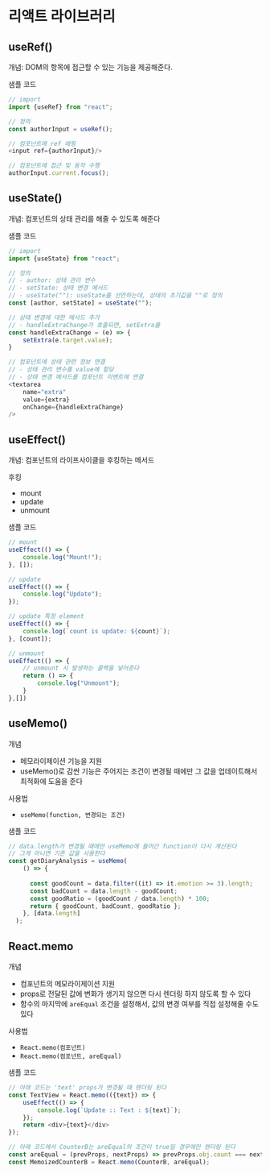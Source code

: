 # 리액트 라이브러리
## useRef()
개념: DOM의 항목에 접근할 수 있는 기능을 제공해준다.

샘플 코드
```js
// import
import {useRef} from "react";

// 정의
const authorInput = useRef();

// 컴포넌트에 ref 매핑
<input ref={authorInput}/>

// 컴포넌트에 접근 및 동작 수행
authorInput.current.focus();
```

## useState()
개념: 컴포넌트의 상태 관리를 해줄 수 있도록 해준다

샘플 코드
```js
// import
import {useState} from "react";

// 정의
// - author: 상태 관리 변수 
// - setState: 상태 변경 메서드
// - useState(""): useState를 선언하는데, 상태의 초기값을 ""로 정의
const [author, setState] = useState("");

// 상태 변경에 대한 메서드 추가
// - handleExtraChange가 호출되면, setExtra를 
const handleExtraChange = (e) => {
    setExtra(e.target.value);
}

// 컴포넌트에 상태 관련 정보 연결
// - 상태 관리 변수를 value에 할당
// - 상태 변경 메서드를 컴포넌트 이벤트에 연결
<textarea 
    name="extra"
    value={extra}
    onChange={handleExtraChange}
/>
```

## useEffect()
개념: 컴포넌트의 라이프사이클을 후킹하는 메서드

후킹
- mount
- update
- unmount

샘플 코드
```js
// mount
useEffect(() => {
    console.log("Mount!");
}, []);

// update
useEffect(() => {
    console.log("Update");
});

// update 특정 element
useEffect(() => {
    console.log(`count is update: ${count}`);
}, [count]);

// unmount
useEffect(() => {
    // unmount 시 발생하는 콜백을 넣어준다
    return () => {
        console.log("Unmount");
    }
},[])
```

## useMemo()
개념
- 메모라이제이션 기능을 지원
- useMemo()로 감싼 기능은 주어지는 조건이 변경될 때에만 그 값을 업데이트해서 최적화에 도움을 준다

사용법
- `useMemo(function, 변경되는 조건)`

샘플 코드
```js
// data.length가 변경될 때에만 useMemo에 들어간 function이 다시 계산된다
// 그게 아니면 기존 값을 사용한다
const getDiaryAnalysis = useMemo(
    () => {
    
      const goodCount = data.filter((it) => it.emotion >= 3).length;
      const badCount = data.length - goodCount;
      const goodRatio = (goodCount / data.length) * 100;
      return { goodCount, badCount, goodRatio };
    }, [data.length]
  );
```

## React.memo
개념
- 컴포넌트의 메모라이제이션 지원
- props로 전달된 값에 변화가 생기지 않으면 다시 렌더링 하지 않도록 할 수 있다
- 함수의 마지막에 `areEqual` 조건을 설정해서, 값의 변경 여부를 직접 설정해줄 수도 있다

사용법
- `React.memo(컴포넌트)`
- `React.memo(컴포넌트, areEqual)`

샘플 코드
```js
// 아래 코드는 'text' props가 변경될 때 렌더링 된다
const TextView = React.memo(({text}) => {
    useEffect(() => {
        console.log(`Update :: Text : ${text}`);
    });
    return <div>{text}</div>
});

// 아래 코드에서 CounterB는 areEqual의 조건이 true일 경우에만 렌더링 된다
const areEqual = (prevProps, nextProps) => prevProps.obj.count === nextProps.obj.count;
const MemoizedCounterB = React.memo(CounterB, areEqual);

```
